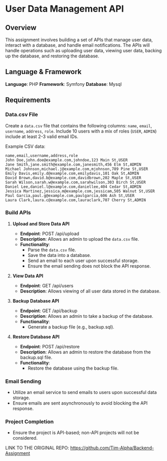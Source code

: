 # User Data Management API

## Overview
This assignment involves building a set of APIs that manage user data, interact with a database, and handle email notifications. The APIs will handle operations such as uploading user data, viewing user data, backing up the database, and restoring the database.

## Language & Framework
**Language**: PHP
**Framework**: Symfony
**Database**: Mysql

## Requirements

### Data.csv File
Create a `data.csv` file that contains the following columns: `name`, `email`, `username`, `address`, `role`. Include 10 users with a mix of roles (`USER`, `ADMIN`) include at least 2-3 valid email IDs.

Example CSV data:
```
name,email,username,address,role
John Doe,john.doe@example.com,johndoe,123 Main St,USER
Jane Smith,jane.smith@example.com,janesmith,456 Elm St,ADMIN
Michael Johnson,michael.j@example.com,mjohnson,789 Pine St,USER
Emily Davis,emily.d@example.com,emilydavis,101 Oak St,ADMIN
David Brown,david.b@example.com,davidbrown,202 Maple St,USER
Sarah Wilson,sarah.w@example.com,sarahwilson,303 Birch St,USER
Daniel Lee,daniel.l@example.com,daniellee,404 Cedar St,ADMIN
Jessica Martinez,jessica.m@example.com,jessicam,505 Walnut St,USER
Paul Garcia,paul.g@example.com,paulgarcia,606 Ash St,USER
Laura Clark,laura.c@example.com,lauraclark,707 Cherry St,ADMIN
```

### Build APIs
1. **Upload and Store Data API**
   - **Endpoint**: POST /api/upload
   - **Description**: Allows an admin to upload the `data.csv` file.
   - **Functionality**:
     - Parse the `data.csv` file.
     - Save the data into a database.
     - Send an email to each user upon successful storage.
     - Ensure the email sending does not block the API response.

2. **View Data API**
   - **Endpoint**: GET /api/users
   - **Description**: Allows viewing of all user data stored in the database.

3. **Backup Database API**
   - **Endpoint**: GET /api/backup
   - **Description**: Allows an admin to take a backup of the database.
   - **Functionality**:
     - Generate a backup file (e.g., backup.sql).

4. **Restore Database API**
   - **Endpoint**: POST /api/restore
   - **Description**: Allows an admin to restore the database from the backup.sql file.
   - **Functionality**:
     - Restore the database using the backup file.

### Email Sending
- Utilize an email service to send emails to users upon successful data storage.
- Ensure emails are sent asynchronously to avoid blocking the API response.

### Project Completion
- Ensure the project is API-based; non-API projects will not be considered.

LINK TO THE ORIGINAL REPO: https://github.com/Tim-Alpha/Backend-Assignment
